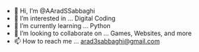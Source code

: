 - 👋 Hi, I’m @AAradSSabbaghi
- 👀 I’m interested in ... Digital Coding
- 🌱 I’m currently learning ... Python
- 💞️ I’m looking to collaborate on ... Games, Websites, and more
- 📫 How to reach me ... arad3sabbaghi@gmail.com

<!---
AAradSSabbaghi/AAradSSabbaghi is a ✨ special ✨ repository because its `README.md` (this file) appears on your GitHub profile.
You can click the Preview link to take a look at your changes.
--->
